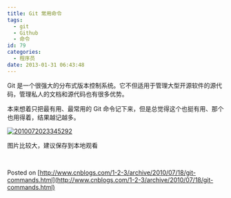 ```yaml
---
title: Git 常用命令
tags:
  - git
  - Github
  - 命令
id: 79
categories:
  - 程序员
date: 2013-01-31 06:43:48
---
```


Git 是一个很强大的分布式版本控制系统。它不但适用于管理大型开源软件的源代码，管理私人的文档和源代码也有很多优势。

本来想着只把最有用、最常用的 Git 命令记下来，但是总觉得这个也挺有用、那个也用得着，结果越记越多。

[![2010072023345292](http://bcs.duapp.com/sinosky-blog/2013/01/30/2010072023345292.png)](http://bcs.duapp.com/sinosky-blog/2013/01/30/2010072023345292.png "2010072023345292")

图片比较大，建议保存到本地观看

&nbsp;

Posted on [http://www.cnblogs.com/1-2-3/archive/2010/07/18/git-commands.html](http://www.cnblogs.com/1-2-3/archive/2010/07/18/git-commands.html)